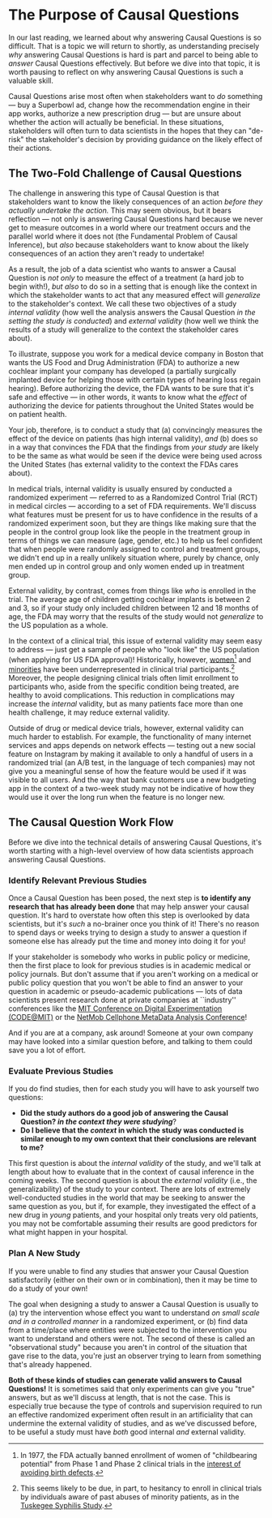 # The Purpose of Causal Questions

In our last reading, we learned about why answering Causal Questions is so difficult. That is a topic we will return to shortly, as understanding precisely *why* answering Causal Questions is hard is part and parcel to being able to *answer* Causal Questions effectively. But before we dive into that topic, it is worth pausing to reflect on why answering Causal Questions is such a valuable skill.

Causal Questions arise most often when stakeholders want to *do* something — buy a Superbowl ad, change how the recommendation engine in their app works, authorize a new prescription drug — but are unsure about whether the action will actually be beneficial. In these situations, stakeholders will often turn to data scientists in the hopes that they can "de-risk" the stakeholder's decision by providing guidance on the likely effect of their actions.

## The Two-Fold Challenge of Causal Questions

The challenge in answering this type of Causal Question is that stakeholders want to know the likely consequences of an action *before they actually undertake the action.* This may seem obvious, but it bears reflection — not only is answering Causal Questions hard because we never get to measure outcomes in a world where our treatment occurs and the parallel world where it does not (the Fundamental Problem of Causal Inference), but *also* because stakeholders want to know about the likely consequences of an action they aren't ready to undertake!

As a result, the job of a data scientist who wants to answer a Causal Question is *not only* to measure the effect of a treatment (a hard job to begin with!), *but also* to do so in a setting that is enough like the context in which the stakeholder wants to act that any measured effect will *generalize* to the stakeholder's context. We call these two objectives of a study *internal validity* (how well the analysis answers the Causal Question *in the setting the study is conducted*) and *external validity* (how well we think the results of a study will generalize to the context the stakeholder cares about).

To illustrate, suppose you work for a medical device company in Boston that wants the US Food and Drug Administration (FDA) to authorize a new cochlear implant your company has developed (a partially surgically implanted device for helping those with certain types of hearing loss regain hearing). Before authorizing the device, the FDA wants to be sure that it's safe and effective — in other words, it wants to know what the *effect* of authorizing the device for patients throughout the United States would be on patient health.

Your job, therefore, is to conduct a study that (a) convincingly measures the effect of the device on patients (has high internal validity), *and* (b) does so in a way that convinces the FDA that the findings from *your study* are likely to be the same as what would be seen if the device were being used across the United States (has external validity to the context the FDAs cares about).

In medical trials, internal validity is usually ensured by conducted a randomized experiment — referred to as a Randomized Control Trial (RCT) in medical circles — according to a set of FDA requirements. We'll discuss what features must be present for us to have confidence in the results of a randomized experiment soon, but they are things like making sure that the people in the control group look like the people in the treatment group in terms of things we can measure (age, gender, etc.) to help us feel confident that when people were randomly assigned to control and treatment groups, we didn't end up in a really unlikely situation where, purely by chance, only men ended up in control group and only women ended up in treatment group.

External validity, by contrast, comes from things like *who* is enrolled in the trial. The average age of children getting cochlear implants is between 2 and 3, so if your study only included children between 12 and 18 months of age, the FDA may worry that the results of the study would not *generalize* to the US population as a whole.

In the context of a clinical trial, this issue of external validity may seem easy to address — just get a sample of people who "look like" the US population (when applying for US FDA approval)! Historically, however, [women](https://www.theguardian.com/lifeandstyle/2015/apr/30/fda-clinical-trials-gender-gap-epa-nih-institute-of-medicine-cardiovascular-disease)[^women_enrollment] and [minorities](https://www.thelancet.com/journals/lanam/article/PIIS2667-193X(22)00069-2/fulltext) have been underrepresented in clinical trial participants.[^minority_enrollment] Moreover, the people designing clinical trials often limit enrollment to participants who, aside from the specific condition being treated, are healthy to avoid complications. This reduction in complications may increase the *internal* validity, but as many patients face more than one health challenge, it may reduce external validity.

[^women_enrollment]: In 1977, the FDA actually banned enrollment of women of "childbearing potential" from Phase 1 and Phase 2 clinical trials in the [interest of avoiding birth defects](https://www.womenshealth.gov/30-achievements/04#:~:text=In%201977%2C%20the%20FDA%20issued,thalidomide\)%20causing%20serious%20birth%20defects.).

[^minority_enrollment]: This seems likely to be due, in part, to hesitancy to enroll in clinical trials by individuals aware of past abuses of minority patients, as in the [Tuskegee Syphilis Study](https://www.cdc.gov/tuskegee/index.html).

Outside of drug or medical device trials, however, external validity can much harder to establish. For example, the functionality of many internet services and apps depends on network effects — testing out a new social feature on Instagram by making it available to only a handful of users in a randomized trial (an A/B test, in the language of tech companies) may not give you a meaningful sense of how the feature would be used if it was visible to all users. And the way that bank customers use a new budgeting app in the context of a two-week study may not be indicative of how they would use it over the long run when the feature is no longer new.

## The Causal Question Work Flow

Before we dive into the technical details of answering Causal Questions, it's worth starting with a high-level overview of how data scientists approach answering Causal Questions.

### Identify Relevant Previous Studies

Once a Causal Question has been posed, the next step is **to identify any research that has already been done** that may help answer your causal question. It's hard to overstate how often this step is overlooked by data scientists, but it's *such* a no-brainer once you think of it! There's no reason to spend days or weeks trying to design a study to answer a question if someone else has already put the time and money into doing it for you!

If your stakeholder is somebody who works in public policy or medicine, then the first place to look for previous studies is in academic medical or policy journals. But don't assume that if you aren't working on a medical or public policy question that you won't be able to find an answer to your question in academic or pseudo-academic publications — lots of data scientists present research done at private companies at ``industry'' conferences like the [MIT Conference on Digital Experimentation (CODE@MIT)](https://ide.mit.edu/events/2022-conference-on-digital-experimentation-mit-codemit/) or the [NetMob Cellphone MetaData Analysis Conference](https://netmob.org/)!

And if you are at a company, ask around! Someone at your own company may have looked into a similar question before, and talking to them could save you a lot of effort.

### Evaluate Previous Studies

If you do find studies, then for each study you will have to ask yourself two questions:

- **Did the study authors do a good job of answering the Causal Question? *in the context they were studying***?
- **Do I believe that the *context* in which the study was conducted is similar enough to my own context that their conclusions are relevant to me?**

This first question is about the *internal validity* of the study, and we'll talk at length about how to evaluate that in the context of causal inference in the coming weeks. The second question is about the *external validity* (i.e., the generalizability) of the study to your context. There are lots of extremely well-conducted studies in the world that may be seeking to answer the same question as you, but if, for example, they investigated the effect of a new drug in *young* patients, and your hospital only treats very old patients, you may not be comfortable assuming their results are good predictors for what might happen in your hospital.

### Plan A New Study

If you were unable to find any studies that answer your Causal Question satisfactorily (either on their own or in combination), then it may be time to do a study of your own!

The goal when designing a study to answer a Causal Question is usually to (a) try the intervention whose effect you want to understand *on small scale and in a controlled manner* in a randomized experiment, or (b) find data from a time/place where entities were subjected to the intervention you want to understand and others were not. The second of these is called an "observational study" because you aren't in control of the situation that gave rise to the data, you're just an observer trying to learn from something that's already happened.

**Both of these kinds of studies can generate valid answers to Causal Questions!** It is sometimes said that only experiments can give you "true" answers, but as we'll discuss at length, that is not the case. This is especially true because the type of controls and supervision required to run an effective randomized experiment often result in an artificiality that can undermine the external validity of studies, and as we've discussed before, to be useful a study must have *both* good internal *and* external validity.
